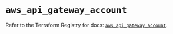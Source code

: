 # `aws_api_gateway_account`

Refer to the Terraform Registry for docs: [`aws_api_gateway_account`](https://registry.terraform.io/providers/hashicorp/aws/5.96.0/docs/resources/api_gateway_account).
